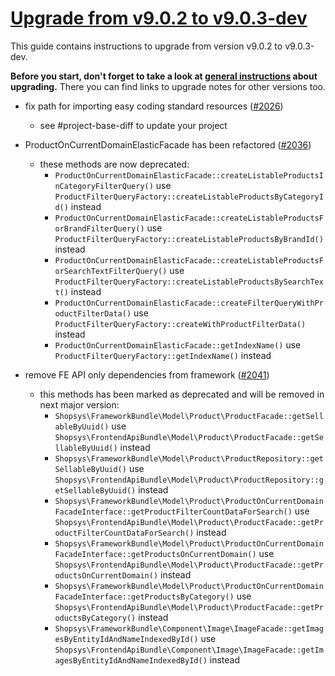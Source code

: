 # [Upgrade from v9.0.2 to v9.0.3-dev](https://github.com/shopsys/shopsys/compare/v9.0.2...9.0)

This guide contains instructions to upgrade from version v9.0.2 to v9.0.3-dev.

**Before you start, don't forget to take a look at [general instructions](https://github.com/shopsys/shopsys/blob/7.3/UPGRADE.md) about upgrading.**
There you can find links to upgrade notes for other versions too.

- fix path for importing easy coding standard resources ([#2026](https://github.com/shopsys/shopsys/pull/2026))
    - see #project-base-diff to update your project

- ProductOnCurrentDomainElasticFacade has been refactored ([#2036](https://github.com/shopsys/shopsys/pull/2036))
    - these methods are now deprecated:
        - `ProductOnCurrentDomainElasticFacade::createListableProductsInCategoryFilterQuery()` use `ProductFilterQueryFactory::createListableProductsByCategoryId()` instead
        - `ProductOnCurrentDomainElasticFacade::createListableProductsForBrandFilterQuery()` use `ProductFilterQueryFactory::createListableProductsByBrandId()` instead
        - `ProductOnCurrentDomainElasticFacade::createListableProductsForSearchTextFilterQuery()` use `ProductFilterQueryFactory::createListableProductsBySearchText()` instead
        - `ProductOnCurrentDomainElasticFacade::createFilterQueryWithProductFilterData()` use `ProductFilterQueryFactory::createWithProductFilterData()` instead
        - `ProductOnCurrentDomainElasticFacade::getIndexName()` use `ProductFilterQueryFactory::getIndexName()` instead

- remove FE API only dependencies from framework ([#2041](https://github.com/shopsys/shopsys/pull/2041))
    - this methods has been marked as deprecated and will be removed in next major version:
        - `Shopsys\FrameworkBundle\Model\Product\ProductFacade::getSellableByUuid()` use `Shopsys\FrontendApiBundle\Model\Product\ProductFacade::getSellableByUuid()` instead
        - `Shopsys\FrameworkBundle\Model\Product\ProductRepository::getSellableByUuid()` use `Shopsys\FrontendApiBundle\Model\Product\ProductRepository::getSellableByUuid()` instead
        - `Shopsys\FrameworkBundle\Model\Product\ProductOnCurrentDomainFacadeInterface::getProductFilterCountDataForSearch()` use `Shopsys\FrontendApiBundle\Model\Product\ProductFacade::getProductFilterCountDataForSearch()` instead
        - `Shopsys\FrameworkBundle\Model\Product\ProductOnCurrentDomainFacadeInterface::getProductsOnCurrentDomain()` use `Shopsys\FrontendApiBundle\Model\Product\ProductFacade::getProductsOnCurrentDomain()` instead
        - `Shopsys\FrameworkBundle\Model\Product\ProductOnCurrentDomainFacadeInterface::getProductsByCategory()` use `Shopsys\FrontendApiBundle\Model\Product\ProductFacade::getProductsByCategory()` instead
        - `Shopsys\FrameworkBundle\Component\Image\ImageFacade::getImagesByEntityIdAndNameIndexedById()` use `Shopsys\FrontendApiBundle\Component\Image\ImageFacade::getImagesByEntityIdAndNameIndexedById()` instead
